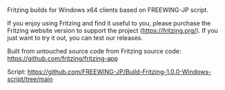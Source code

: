 Fritzing builds for Windows x64 clients based on FREEWING-JP script.

If you enjoy using Fritzing and find it useful to you, please purchase the Fritzing website version to support the project (https://fritzing.org/).
If you just want to try it out, you can test our releases.

Built from untouched source code from Fritzing source code: https://github.com/fritzing/fritzing-app

Script: https://github.com/FREEWING-JP/Build-Fritzing-1.0.0-Windows-script/tree/main
